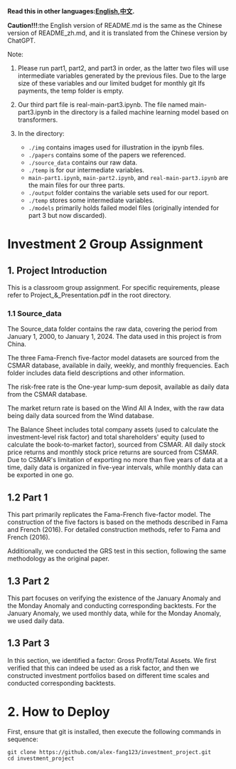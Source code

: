 **Read this in other languages:[English](README.md),[中文](README_zh.md).**

**Caution!!!**:the English version of README.md is the same as the Chinese version of README_zh.md, and it is translated from the Chinese version by ChatGPT.

Note:
1. Please run part1, part2, and part3 in order, as the latter two files will use intermediate variables generated by the previous files. Due to the large size of these variables and our limited budget for monthly git lfs payments, the temp folder is empty.

2. Our third part file is real-main-part3.ipynb. The file named main-part3.ipynb in the directory is a failed machine learning model based on transformers.

3. In the directory:
   - `./img` contains images used for illustration in the ipynb files.
   - `./papers` contains some of the papers we referenced.
   - `./source_data` contains our raw data.
   - `./temp` is for our intermediate variables.
   - `main-part1.ipynb`, `main-part2.ipynb`, and `real-main-part3.ipynb` are the main files for our three parts.
   - `./output` folder contains the variable sets used for our report.
   - `./temp` stores some intermediate variables.
   - `./models` primarily holds failed model files (originally intended for part 3 but now discarded).

# Investment 2 Group Assignment
## 1. Project Introduction
This is a classroom group assignment. For specific requirements, please refer to Project_&_Presentation.pdf in the root directory.

### 1.1 Source_data
The Source_data folder contains the raw data, covering the period from January 1, 2000, to January 1, 2024. The data used in this project is from China.

The three Fama-French five-factor model datasets are sourced from the CSMAR database, available in daily, weekly, and monthly frequencies. Each folder includes data field descriptions and other information.

The risk-free rate is the One-year lump-sum deposit, available as daily data from the CSMAR database.

The market return rate is based on the Wind All A Index, with the raw data being daily data sourced from the Wind database.

The Balance Sheet includes total company assets (used to calculate the investment-level risk factor) and total shareholders' equity (used to calculate the book-to-market factor), sourced from CSMAR.
All daily stock price returns and monthly stock price returns are sourced from CSMAR. Due to CSMAR's limitation of exporting no more than five years of data at a time, daily data is organized in five-year intervals, while monthly data can be exported in one go.

## 1.2 Part 1
This part primarily replicates the Fama-French five-factor model. The construction of the five factors is based on the methods described in Fama and French (2016). For detailed construction methods, refer to Fama and French (2016).

Additionally, we conducted the GRS test in this section, following the same methodology as the original paper.

## 1.3 Part 2
This part focuses on verifying the existence of the January Anomaly and the Monday Anomaly and conducting corresponding backtests. For the January Anomaly, we used monthly data, while for the Monday Anomaly, we used daily data.

## 1.3 Part 3
In this section, we identified a factor: Gross Profit/Total Assets. We first verified that this can indeed be used as a risk factor, and then we constructed investment portfolios based on different time scales and conducted corresponding backtests.

# 2. How to Deploy
First, ensure that git is installed, then execute the following commands in sequence:

```shell
git clone https://github.com/alex-fang123/investment_project.git
cd investment_project
```